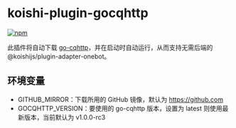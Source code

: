 # koishi-plugin-gocqhttp
 
[![npm](https://img.shields.io/npm/v/koishi-plugin-dice?style=flat-square)](https://www.npmjs.com/package/koishi-plugin-gocqhttp)

此插件将自动下载 [go-cqhttp](https://github.com/Mrs4s/go-cqhttp)，并在启动时自动运行，从而支持无需后端的 @koishijs/plugin-adapter-onebot。

## 环境变量

- GITHUB_MIRROR：下载所用的 GitHub 镜像，默认为 https://github.com
- GOCQHTTP_VERSION：要使用的 go-cqhttp 版本，设置为 latest 则使用最新版本，当前默认为 v1.0.0-rc3
